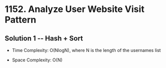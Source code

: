 # 1152. Analyze User Website Visit Pattern

## Solution 1 -- Hash + Sort

* Time Complexity: O(NlogN), where N is the length of the usernames list

* Space Complexity: O(N)
